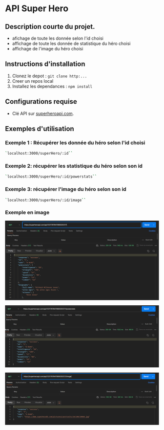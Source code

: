 # API Super Hero

## Description courte du projet.

- afichage de toute les donnée selon l'id choisi
- affichage de toute les donnée de statistique du héro choisi
- affichage de l'image du héro choisi

## Instructions d'installation

1. Clonez le depot : `git clone http:...`
2. Creer un repos local
3. Installez les dependances : `npm install`

## Configurations requise 

- Clé API sur [superheroapi.com](https://superheroapi.com/).

## Exemples d'utilisation
### Exemple 1 : Récupérer les donnée du héro selon l'id choisi

```bash
`localhost:3000/superHero/:id``
```

### Exemple 2: récupérer les statistique du héro selon son id

```bash
`localhost:3000/superHero/:id/powerstats``
```

### Exemple 3: récupérer l'image du héro selon son id

```bash
`localhost:3000/superHero/:id/image``
```

### Exemple en image
![Postman Exemple](screen1.png)

![Postman Exemple](screen.png)

![Postman Exemple](screen2.png)